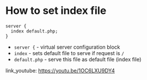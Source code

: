 # How to set index file

```nginx
server {
  index default.php;
}
```

- `server {` - virtual server configuration block
- `index` - sets default file to serve if request is `/`
- `default.php` - serve this file as default file (index file)


link_youtube: https://youtu.be/1OC6LXU9DY4
